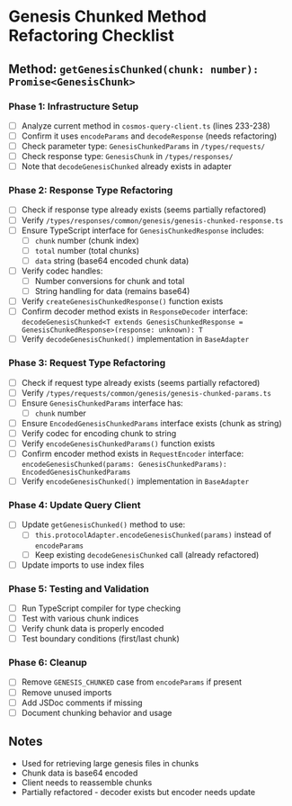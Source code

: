 # Genesis Chunked Method Refactoring Checklist

## Method: `getGenesisChunked(chunk: number): Promise<GenesisChunk>`

### Phase 1: Infrastructure Setup
- [ ] Analyze current method in `cosmos-query-client.ts` (lines 233-238)
- [ ] Confirm it uses `encodeParams` and `decodeResponse` (needs refactoring)
- [ ] Check parameter type: `GenesisChunkedParams` in `/types/requests/`
- [ ] Check response type: `GenesisChunk` in `/types/responses/`
- [ ] Note that `decodeGenesisChunked` already exists in adapter

### Phase 2: Response Type Refactoring
- [ ] Check if response type already exists (seems partially refactored)
- [ ] Verify `/types/responses/common/genesis/genesis-chunked-response.ts`
- [ ] Ensure TypeScript interface for `GenesisChunkedResponse` includes:
  - [ ] `chunk` number (chunk index)
  - [ ] `total` number (total chunks)
  - [ ] `data` string (base64 encoded chunk data)
- [ ] Verify codec handles:
  - [ ] Number conversions for chunk and total
  - [ ] String handling for data (remains base64)
- [ ] Verify `createGenesisChunkedResponse()` function exists
- [ ] Confirm decoder method exists in `ResponseDecoder` interface: `decodeGenesisChunked<T extends GenesisChunkedResponse = GenesisChunkedResponse>(response: unknown): T`
- [ ] Verify `decodeGenesisChunked()` implementation in `BaseAdapter`

### Phase 3: Request Type Refactoring
- [ ] Check if request type already exists (seems partially refactored)
- [ ] Verify `/types/requests/common/genesis/genesis-chunked-params.ts`
- [ ] Ensure `GenesisChunkedParams` interface has:
  - [ ] `chunk` number
- [ ] Ensure `EncodedGenesisChunkedParams` interface exists (chunk as string)
- [ ] Verify codec for encoding chunk to string
- [ ] Verify `encodeGenesisChunkedParams()` function exists
- [ ] Confirm encoder method exists in `RequestEncoder` interface: `encodeGenesisChunked(params: GenesisChunkedParams): EncodedGenesisChunkedParams`
- [ ] Verify `encodeGenesisChunked()` implementation in `BaseAdapter`

### Phase 4: Update Query Client
- [ ] Update `getGenesisChunked()` method to use:
  - [ ] `this.protocolAdapter.encodeGenesisChunked(params)` instead of `encodeParams`
  - [ ] Keep existing `decodeGenesisChunked` call (already refactored)
- [ ] Update imports to use index files

### Phase 5: Testing and Validation
- [ ] Run TypeScript compiler for type checking
- [ ] Test with various chunk indices
- [ ] Verify chunk data is properly encoded
- [ ] Test boundary conditions (first/last chunk)

### Phase 6: Cleanup
- [ ] Remove `GENESIS_CHUNKED` case from `encodeParams` if present
- [ ] Remove unused imports
- [ ] Add JSDoc comments if missing
- [ ] Document chunking behavior and usage

## Notes
- Used for retrieving large genesis files in chunks
- Chunk data is base64 encoded
- Client needs to reassemble chunks
- Partially refactored - decoder exists but encoder needs update